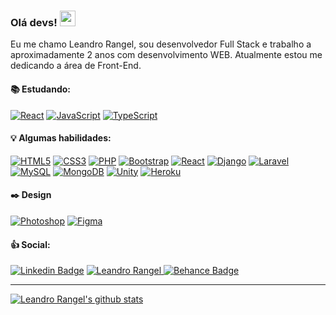 ### Olá devs! <img src="https://media.giphy.com/media/hvRJCLFzcasrR4ia7z/giphy.gif" width="25px">

Eu me chamo Leandro Rangel, sou desenvolvedor Full Stack e trabalho a aproximadamente 2 anos com desenvolvimento WEB. Atualmente estou me dedicando a área de Front-End.

#### :books: Estudando:
[![React](https://img.shields.io/badge/React-20232A?style=for-the-badge&logo=react&logoColor=61DAFB)](#)
[![JavaScript](https://img.shields.io/badge/JavaScript-F7DF1E?style=for-the-badge&logo=javascript&logoColor=black)](#)
[![TypeScript](https://img.shields.io/badge/TypeScript-007ACC?style=for-the-badge&logo=typescript&logoColor=white)](#)

#### :bulb:	Algumas habilidades:
[![HTML5](https://img.shields.io/badge/HTML5-E34F26?style=for-the-badge&logo=html5&logoColor=white)](#)
[![CSS3](https://img.shields.io/badge/CSS3-1572B6?style=for-the-badge&logo=css3&logoColor=white)](#)
[![PHP](https://img.shields.io/badge/PHP-777BB4?style=for-the-badge&logo=php&logoColor=white)](#)
[![Bootstrap](https://img.shields.io/badge/Bootstrap-563D7C?style=for-the-badge&logo=bootstrap&logoColor=white)](#)
[![React](https://img.shields.io/badge/React-20232A?style=for-the-badge&logo=react&logoColor=61DAFB)](#)
[![Django](https://img.shields.io/badge/Django-092E20?style=for-the-badge&logo=django&logoColor=white)](#)
[![Laravel](https://img.shields.io/badge/Laravel-FF2D20?style=for-the-badge&logo=laravel&logoColor=white)](#)
[![MySQL](https://img.shields.io/badge/MySQL-00000F?style=for-the-badge&logo=mysql&logoColor=white)](#)
[![MongoDB](https://img.shields.io/badge/MongoDB-4EA94B?style=for-the-badge&logo=mongodb&logoColor=white)](#)
[![Unity](https://img.shields.io/badge/Unity-100000?style=for-the-badge&logo=unity&logoColor=white)](#)
[![Heroku](https://img.shields.io/badge/Heroku-430098?style=for-the-badge&logo=heroku&logoColor=white)](#)

#### :black_nib: Design
[![Photoshop](https://img.shields.io/badge/Photoshop-24205E.svg?style=for-the-badge&logo=adobe-photoshop&logoColor=white)](#)
[![Figma](https://img.shields.io/badge/Figma-F24D1D.svg?style=for-the-badge&logo=figma&logoColor=white)](#)

#### :+1: Social:

[![Linkedin Badge](https://img.shields.io/badge/LinkedIn-0077B5?style=for-the-badge&logo=linkedin&logoColor=white)](https://www.linkedin.com/in/leandro-ranggel)
<a href="mailto:leandro.mdrs06@gmail.com">
      <img alt="Leandro Rangel" src="https://img.shields.io/badge/-Gmail-5659EB?style=for-the-badge&logo=Gmail&logoBackground=red&logoColor=white&link=mailto:leandro.mdrs06@gmail.com" />
</a>
[![Behance Badge](https://aleen42.github.io/badges/src/behance.svg)](https://www.behance.net/leandroranggel)
____


[![Leandro Rangel's github stats](https://github-readme-stats.vercel.app/api?username=LeoRangel&theme=light&show_icons=true&count_private=true)](#)

